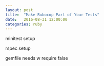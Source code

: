 ```yaml
---
layout: post
title:  "Make Rubocop Part of Your Tests"
date:   2016-08-31 12:00:00
categories: ruby
---
```


minitest setup

rspec setup

gemfile needs w require false
